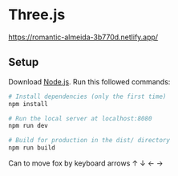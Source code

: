 # Three.js 

https://romantic-almeida-3b770d.netlify.app/

## Setup
Download [Node.js](https://nodejs.org/en/download/).
Run this followed commands:

``` bash
# Install dependencies (only the first time)
npm install

# Run the local server at localhost:8080
npm run dev

# Build for production in the dist/ directory
npm run build
```
Can to move fox by keyboard arrows  ↑ ↓  ← → 
